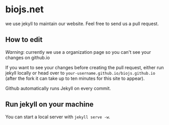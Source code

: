biojs.net
========

we use jekyll to maintain our website. Feel free to send us a pull request.


How to edit
-----------

*Warning*: currently we use a organization page so you can't see your changes on github.io

If you want to see your changes before creating the pull request, either run jekyll locally or head over to `your-username.github.io/biojs.github.io` (after the fork it can take up to ten minutes for this site to appear).

Github automatically runs Jekyll on every commit.


Run jekyll on your machine
--------------------------

You can start a local server with `jekyll serve -w`.

